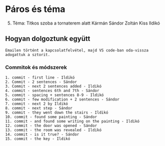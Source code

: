 # Páros és téma
5. Téma: Titkos szoba a tornaterem alatt
    Kármán Sándor Zoltán
    Kiss Ildikó

## Hogyan dolgoztunk együtt
    Emailen történt a kapcsolatfelvétel, majd VS code-ban oda-vissza adogattuk a sztorit.


### Commitok és módszerek
    1. commit - first line - Ildikó
    2. Commit - 2 sentences - Sándor
    3. Commit - next 2 sentences added - Ildikó
    4. commit - sentences 6th and 7th - Sándor
    5. commit - spacing + sentences 8-9 - Ildikó
    6. commit - few modification + 2 sentences - Sándor
    7. commit - next 2 by Ildikó
    8. commit - next step - Sándor
    9. commit - they went down the stairs - Ildikó
    10. commit - found some painting - Sándor
    11. commit - and found some writing on the painting - Ildikó
    12. commit - the door was opened - Sándor
    13. commit - the room was revealed - Ildikó
    14. commit - is it true? - Sándor
    15. commit - the key - Ildikó